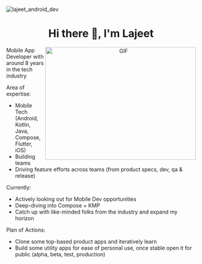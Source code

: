 ![lajeet_android_dev](https://github.com/wannaBeNerd23/wannaBeNerd23/assets/14135319/563cba19-bd51-4773-8506-eae8d8a18597)

<h1 align="center">Hi there 👋, I'm Lajeet</h1>


<a target="_blank" align="center">
  <img align="right" top="500" height="300" width="400" alt="GIF" src="https://github.com/wannaBeNerd23/wannaBeNerd23/assets/14135319/8bbf2520-70ef-4ed5-a70e-9d4ba2c24ca8">
</a>


Mobile App Developer with around 8 years in the tech industry

Area of expertise:
- Mobile Tech (Android, Kotlin, Java, Compose, Flutter, iOS)
- Building teams
- Driving feature efforts across teams (from product specs, dev, qa & release)

Currently:
- Actively looking out for Mobile Dev opportunities
- Deep-diving into Compose + KMP
- Catch up with like-minded folks from the industry and expand my horizon

Plan of Actions:
- Clone some top-based product apps and iteratively learn
- Build some utility apps for ease of personal use, once stable open it for public (alpha, beta, test, production)
